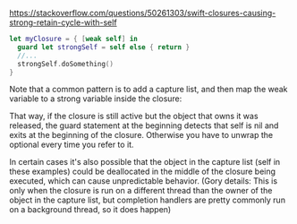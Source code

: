 https://stackoverflow.com/questions/50261303/swift-closures-causing-strong-retain-cycle-with-self



```swift
let myClosure = { [weak self] in 
  guard let strongSelf = self else { return }
  //...
  strongSelf.doSomething()
}
```

Note that a common pattern is to add a capture list, and then map the weak variable to a strong variable inside the closure:



That way, if the closure is still active but the object that owns it was released, the guard statement at the beginning detects that self is nil and exits at the beginning of the closure. Otherwise you have to unwrap the optional every time you refer to it.



In certain cases it's also possible that the object in the capture list (self in these examples) could be deallocated in the middle of the closure being executed, which can cause unpredictable behavior. (Gory details: This is only when the closure is run on a different thread than the owner of the object in the capture list, but completion handlers are pretty commonly run on a background thread, so it does happen)